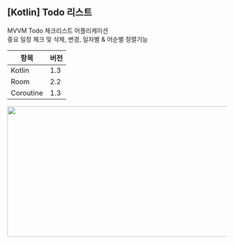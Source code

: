 ## [Kotlin] Todo 리스트

MVVM Todo 체크리스트 어플리케이션    
중요 일정 체크 및 삭제, 변경, 일자별 & 어순별 정렬기능 

| 항목 | 버전 | 
|-----|------|
| Kotlin  | 1.3 |
| Room | 2.2 |
| Coroutine | 1.3 |





<img src="https://user-images.githubusercontent.com/75350289/106437815-01fcbc80-64b9-11eb-85a1-d18ed3d07787.png" Width="600" height="300"/>
